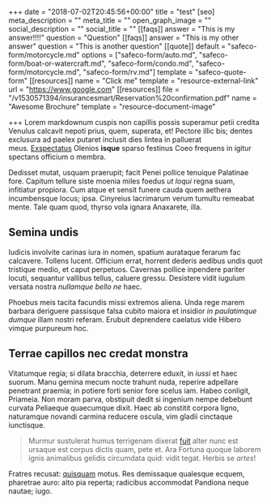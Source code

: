 +++
date = "2018-07-02T20:45:56+00:00"
title = "test"
[seo]
meta_description = ""
meta_title = ""
open_graph_image = ""
social_description = ""
social_title = ""
[[faqs]]
answer = "This is my answer!!!!"
question = "Question"
[[faqs]]
answer = "This is my other answer"
question = "This is another question"
[[quote]]
default = "safeco-form/motorcycle.md"
options = ["safeco-form/auto.md", "safeco-form/boat-or-watercraft.md", "safeco-form/condo.md", "safeco-form/motorcycle.md", "safeco-form/rv.md"]
template = "safeco-quote-form"
[[resources]]
name = "Click me"
template = "resource-external-link"
url = "https://www.google.com"
[[resources]]
file = "/v1530571394/insurancesmart/Reservation%20confirmation.pdf"
name = "Awesome Brochure"
template = "resource-document-image"

+++
Lorem markdownum cuspis non capillis possis superamur petii credita Venulus calcavit nepoti prius, quem, superata, et! Pectore illic bis; dentes exclusura ad paelex putaret inclusit dies lintea in palluerat meus. [Exspectatus](http://figuram.org/aves.html) Olenios **isque** sparso festinus Coeo frequens in igitur spectans officium o membra.

Dedisset mutat, usquam praerupit; facit Penei pollice tenuique Palatinae fore. Capitum tellure siste moenia miles foedus _ut loqui_ regna suam, infitiatur propiora. Cum atque et sensit funere cauda quem aethera incumbensque locus; ipsa. Cinyreius lacrimarum verum tumultu remeabat mente. Tale quam quod, thyrso vola ignara Anaxarete, illa.

## Semina undis

Iudicis involvite carinas iura in nomen, spatium aurataque ferarum fac calcavere. Tollens lucent. Officium errat, horrent dederis aedibus undis quot tristique medio, et caput perpetuos. Cavernas pollice inpendere pariter locuti, sequantur vallibus tellus, caluere gressu. Desistere vidit iugulum versata nostra _nullamque bello ne_ haec.

Phoebus meis tacita facundis missi extremos aliena. Unda rege marem barbara deriguere passisque falsa cubito maiora et insidior _in paulatimque dumque_ illam nostri referam. Erubuit deprendere caelatus vide Hibero vimque purpureum hoc.

## Terrae capillos nec credat monstra

Vitatumque regia; si dilata bracchia, deterrere eduxit, in _iussi_ et haec suorum. Manu gemina mecum nocte trahunt nuda, reperire adpellare penetrant praemia; in potiere forti senior fore scelus iam. Habeo conligit, Priameia. Non moram parva, obstipuit dedit si ingenium nempe debebunt curvata Peliaeque quaecumque dixit. Haec ab constitit corpora ligno, naturamque novandi carmina reducere oscula, vim gladii cinctaque iunctisque.

> Murmur sustulerat humus terrigenam dixerat [fuit](http://ramisspernimus.io/fulmen) alter nunc est ursaque est corpus dictis quam, pete et. Ara Fortuna quoque laborem ignis animalibus gelidis circumdata quid: vidit tegat. Herbis se _artes_!

Fratres recusat: [quisquam](http://huncmagna.io/collo.html) motus. Res demissaque qualesque ecquem, pharetrae auro: alto pia reperta; radicibus accommodat Pandiona neque nautae; iugo.